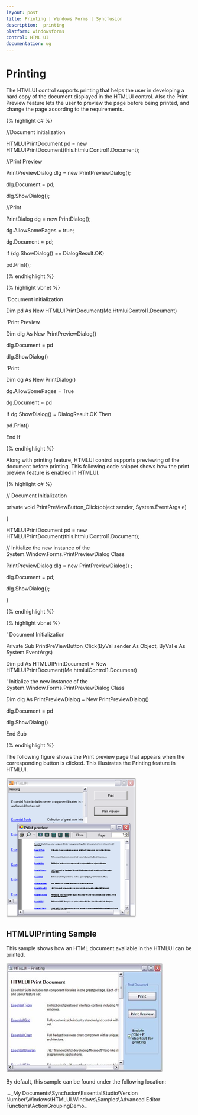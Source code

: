 ```yaml
---
layout: post
title: Printing | Windows Forms | Syncfusion
description:  printing
platform: windowsforms
control: HTML UI
documentation: ug
---
```


#  Printing

The HTMLUI control supports printing that helps the user in developing a hard copy of the document displayed in the HTMLUI control. Also the Print Preview feature lets the user to preview the page before being printed, and change the page according to the requirements.



{% highlight c# %}



//Document initialization

HTMLUIPrintDocument pd = new HTMLUIPrintDocument(this.htmluiControl1.Document);



//Print Preview

PrintPreviewDialog dlg = new PrintPreviewDialog();

dlg.Document = pd;

dlg.ShowDialog();



//Print

PrintDialog dg = new PrintDialog();

dg.AllowSomePages = true;

dg.Document = pd;

if (dg.ShowDialog() == DialogResult.OK)

pd.Print();

{% endhighlight %}

{% highlight vbnet %}



'Document initialization

Dim pd As New HTMLUIPrintDocument(Me.HtmluiControl1.Document)



'Print Preview

Dim dlg As New PrintPreviewDialog()

dlg.Document = pd

dlg.ShowDialog()



'Print

Dim dg As New PrintDialog()

dg.AllowSomePages = True

dg.Document = pd

If dg.ShowDialog() = DialogResult.OK Then

pd.Print()

End If

{% endhighlight %}

Along with printing feature, HTMLUI control supports previewing of the document before printing. This following code snippet shows how the print preview feature is enabled in HTMLUI.



{% highlight c# %}



// Document Initialization

private void PrintPreViewButton_Click(object sender, System.EventArgs e)

{

  HTMLUIPrintDocument pd = new HTMLUIPrintDocument(this.htmluiControl1.Document);



  // Initialize the new instance of the System.Window.Forms.PrintPreviewDialog Class

  PrintPreviewDialog dlg = new PrintPreviewDialog() ;

  dlg.Document = pd;

  dlg.ShowDialog();

}  

{% endhighlight %}

{% highlight vbnet %}



' Document Initialization 

Private Sub PrintPreViewButton_Click(ByVal sender As Object, ByVal e As System.EventArgs)

Dim pd As HTMLUIPrintDocument = New HTMLUIPrintDocument(Me.htmluiControl1.Document)



' Initialize the new instance of the System.Window.Forms.PrintPreviewDialog Class

Dim dlg As PrintPreviewDialog = New PrintPreviewDialog()

dlg.Document = pd

dlg.ShowDialog()

End Sub

{% endhighlight %}

The following figure shows the Print preview page that appears when the corresponding button is clicked. This illustrates the Printing feature in HTMLUI.

![](Printing_images/Printing_img1.png)



## HTMLUIPrinting Sample

This sample shows how an HTML document available in the HTMLUI can be printed.

![](Printing_images/Printing_img2.jpeg)





By default, this sample can be found under the following location:

...\_My Documents\Syncfusion\EssentialStudio\Version Number\Windows\HTMLUI.Windows\Samples\Advanced Editor Functions\ActionGroupingDemo_

